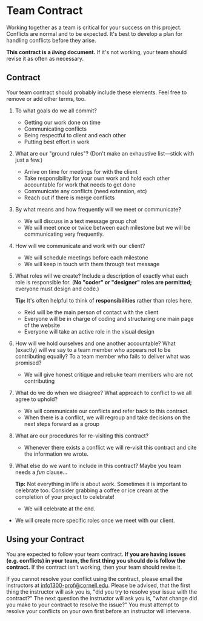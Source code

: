 # Team Contract

Working together as a team is critical for your success on this project. Conflicts are normal and to be expected. It's best to develop a plan for handling conflicts before they arise.

**This contract is a _living_ document.** If it's not working, your team should revise it as often as necessary.

## Contract

Your team contract should probably include these elements. Feel free to remove or add other terms, too.

1. To what goals do we all commit?

    - Getting our work done on time
    - Communicating conflicts
    - Being respectful to client and each other
    - Putting best effort in work

2. What are our "ground rules"? (Don't make an exhaustive list—stick with just a few.)
    - Arrive on time for meetings for with the client
    - Take responsibility for your own work and hold each other accountable for work that needs to get done
    - Communicate any conflicts (need extension, etc)
    - Reach out if there is merge conflicts

3. By what means and how frequently will we meet or communicate?

    - We will discuss in a text message group chat
    - We will meet once or twice between each milestone but we will be communicating very frequently.

4. How will we communicate and work with our client?

    - We will schedule meetings before each milestone
    - We will keep in touch with them through text message

5. What roles will we create? Include a description of exactly what each role is responsible for. (**No "coder" or "designer" roles are permitted;** everyone must design and code.)

    **Tip:** It's often helpful to think of **responsibilities** rather than roles here.

    - Reid will be the main person of contact with the client
    - Everyone will be in charge of coding and structuring one main page of the website
    - Everyone will take an active role in the visual design

6. How will we hold ourselves and one another accountable? What (exactly) will we say to a team member who appears not to be contributing equally? To a team member who fails to deliver what was promised?

    - We will give honest critique and rebuke team members who are not contributing

7. What do we do when we disagree? What approach to conflict to we all agree to uphold?

    - We will communicate our conflicts and refer back to this contract.
    - When there is a conflict, we will regroup and take decisions on the next steps forward as a group

8. What are our procedures for re-visiting this contract?

    - Whenever there exists a conflict we will re-visit this contract and cite the information we wrote.

9. What else do we want to include in this contract? Maybe you team needs a _fun_ clause...

    **Tip:** Not everything in life is about work. Sometimes it is important to celebrate too. Consider grabbing a coffee or ice cream at the completion of your project to celebrate!

    - We will celebrate at the end.

- We will create more specific roles once we meet with our client.

## Using your Contract

You are expected to follow your team contract. **If you are having issues (e.g. conflicts) in your team, the first thing you should do is follow the contract.** If the contract isn't working, then your team should revise it.

If you cannot resolve your conflict using the contract, please email the instructors at <info1300-prof@cornell.edu>. Please be advised, that the first thing the instructor will ask you is, "did you try to resolve your issue with the contract?" The next question the instructor will ask you is, "what change did you make to your contract to resolve the issue?" You must attempt to resolve your conflicts on your own first before an instructor will intervene.
